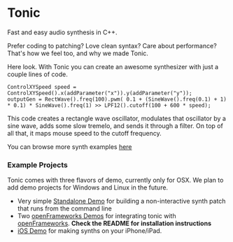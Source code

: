Tonic
=====

Fast and easy audio synthesis in C++. 

Prefer coding to patching? Love clean syntax? Care about performance? That's how we feel too, and why we made Tonic. 

Here look. With Tonic you can create an awesome synthesizer with just a couple lines of code.


    ControlXYSpeed speed = ControlXYSpeed().x(addParameter("x")).y(addParameter("y"));    
    outputGen = RectWave().freq(100).pwm( 0.1 + (SineWave().freq(0.1) + 1) * 0.1) * SineWave().freq(1) >> LPF12().cutoff(100 + 600 * speed);

This code creates a rectangle wave oscillator, modulates that oscillator by a sine wave, adds some slow tremelo, and sends it through a filter. 
On top of all that, it maps mouse speed to the cutoff frequency. 

You can browse more synth examples [here](http://github.com/TonicAudio/Tonic/tree/master/Demo/Demo%20Synths)

### Example Projects

Tonic comes with three flavors of demo, currently only for OSX. We plan to add demo projects for Windows and Linux in the future.

- Very simple [Standalone Demo](http://github.com/TonicAudio/Tonic/tree/master/Demo/Standalone) for building a non-interactive synth patch that runs from the command line
- Two [openFrameworks Demos](http://github.com/TonicAudio/Tonic/tree/master/Demo/openFrameworks) for integrating tonic with [openFrameworks](http://www.openframeworks.cc). **Check the README for installation instructions**
- [iOS Demo](http://github.com/TonicAudio/Tonic/tree/master/Demo/iOS) for making synths on your iPhone/iPad.

